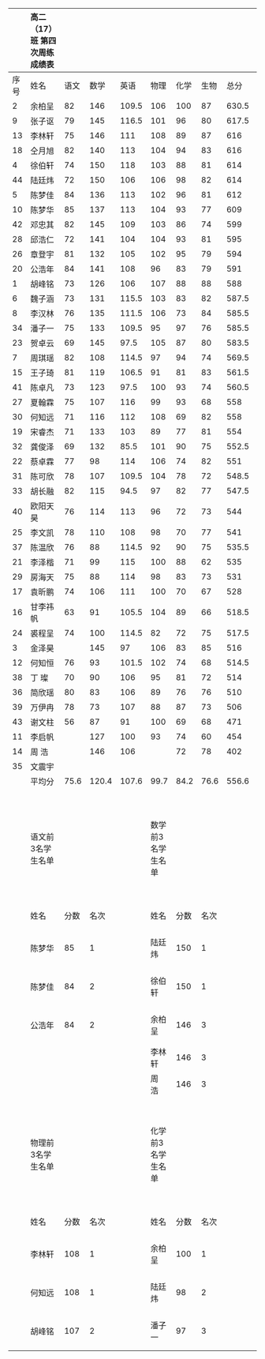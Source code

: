 ||                     高二（17）班 第四次周练成绩表|||||||||||
|:--|:--|:--|:--|:--|:--|:--|:--|:--|:--|:--|:--|
|序号|姓名|语文|数学|英语|物理|化学|生物|总分|排名|||
|2|余柏呈|82|146|109.5|106|100|87|630.5|1|||
|9|张子讴|79|145|116.5|101|96|80|617.5|2|||
|13|李林轩|75|146|111|108|89|87|616|3|||
|18|仝月旭|82|140|113|104|94|83|616|3|||
|4|徐伯轩|74|150|118|103|88|81|614|5|||
|44|陆廷炜|72|150|106|106|98|82|614|5|||
|5|陈梦佳|84|136|113|102|96|81|612|7|||
|10|陈梦华|85|137|113|104|93|77|609|8|||
|42|邓忠其|82|145|109|103|86|74|599|9|||
|28|邱浩仁|72|141|104|104|93|81|595|10|||
|26|章登宇|81|132|105|102|95|79|594|11|||
|20|公浩年|84|141|108|96|83|79|591|12|||
|1|胡峰铭|73|126|106|107|88|88|588|13|||
|6|魏子涵|73|131|115.5|103|83|82|587.5|14|||
|8|李汉林|76|135|111.5|106|73|84|585.5|15|||
|34|潘子一|75|133|109.5|95|97|76|585.5|15|||
|23|贺卓云|69|145|97.5|105|87|80|583.5|17|||
|7|周琪瑶|82|108|114.5|97|94|74|569.5|18|||
|15|王子琦|81|119|106.5|91|81|83|561.5|19|||
|41|陈卓凡|73|123|97.5|100|93|74|560.5|20|||
|27|夏翰霖|75|107|116|99|93|68|558|21|||
|30|何知远|71|116|112|108|69|82|558|21|||
|19|宋睿杰|71|133|103|89|77|81|554|23|||
|32|龚俊泽|69|132|85.5|101|90|75|552.5|24|||
|22|蔡卓霖|77|98|114|106|74|82|551|25|||
|31|陈可欣|78|107|109.5|104|78|72|548.5|26|||
|33|胡长融|82|115|94.5|97|82|77|547.5|27|||
|40|欧阳天昊|76|114|113|96|72|73|544|28|||
|25|李文凯|78|110|108|98|70|77|541|29|||
|37|陈温欣|76|88|114.5|92|90|75|535.5|30|||
|21|李泽楷|71|99|115|100|88|62|535|31|||
|29|房海天|75|88|114|98|83|73|531|32|||
|17|袁昕鹏|74|106|111|100|70|67|528|33|||
|16|甘李祎帆|63|91|105.5|104|89|66|518.5|34|||
|24|裘程呈|74|100|114.5|82|72|75|517.5|35|||
|3|金泽昊||145|97|106|83|85|516|36|||
|12|何知恒|76|93|101.5|102|74|68|514.5|37|||
|38|丁 璨|70|90|106|95|81|72|514|38|||
|36|简欣瑶|80|83|106|89|76|76|510|39|||
|39|万伊冉|78|73|107|88|87|73|506|40|||
|43|谢文柱|56|87|91|100|69|68|471|41|||
|11|李启帆||127|100|93|74|60|454|42|||
|14|周 浩||146|106||72|78|402|43|||
|35|文震宇|||||||||||
||平均分|75.6|120.4|107.6|99.7|84.2|76.6|556.6||||
|||||||||||||
|||||||||||||
||语文前3名学生名单||||数学前3名学生名单||||英语前3名学生名单|||
||姓名|分数|名次||姓名|分数|名次||姓名|分数|名次|
||陈梦华|85|1||陆廷炜|150|1||徐伯轩|118|1|
||陈梦佳|84|2||徐伯轩|150|1||张子讴|116.5|2|
||公浩年|84|2||余柏呈|146|3||夏翰霖|116|2|
||||||李林轩|146|3|||||
||||||周 浩|146|3|||||
|||||||||||||
||物理前3名学生名单||||化学前3名学生名单||||生物前3名学生名单|||
||姓名|分数|名次||姓名|分数|名次||姓名|分数|名次|
||李林轩|108|1||余柏呈|100|1||胡峰铭|88|1|
||何知远|108|1||陆廷炜|98|2||余柏呈|87|2|
||胡峰铭|107|2||潘子一|97|3||李林轩|87|2|
